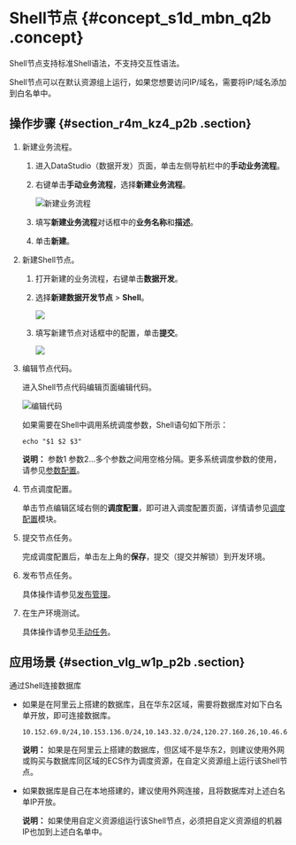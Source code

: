 # Shell节点 {#concept_s1d_mbn_q2b .concept}

Shell节点支持标准Shell语法，不支持交互性语法。

Shell节点可以在默认资源组上运行，如果您想要访问IP/域名，需要将IP/域名添加到白名单中。

## 操作步骤 {#section_r4m_kz4_p2b .section}

1.  新建业务流程。
    1.  进入DataStudio（数据开发）页面，单击左侧导航栏中的**手动业务流程**。
    2.  右键单击**手动业务流程**，选择**新建业务流程**。

        ![新建业务流程](http://static-aliyun-doc.oss-cn-hangzhou.aliyuncs.com/assets/img/16319/15669887477961_zh-CN.png)

    3.  填写**新建业务流程**对话框中的**业务名称**和**描述**。
    4.  单击**新建**。
2.  新建Shell节点。
    1.  打开新建的业务流程，右键单击**数据开发**。
    2.  选择**新建数据开发节点** \> **Shell**。

        ![](http://static-aliyun-doc.oss-cn-hangzhou.aliyuncs.com/assets/img/16327/15669887478173_zh-CN.png)

    3.  填写新建节点对话框中的配置，单击**提交**。

        ![](http://static-aliyun-doc.oss-cn-hangzhou.aliyuncs.com/assets/img/16327/156698874758350_zh-CN.png)

3.  编辑节点代码。

    进入Shell节点代码编辑页面编辑代码。

    ![编辑代码](http://static-aliyun-doc.oss-cn-hangzhou.aliyuncs.com/assets/img/16296/15669887477753_zh-CN.png)

    如果需要在Shell中调用系统调度参数，Shell语句如下所示：

    ``` {#codeblock_gs1_fab_sq0}
    echo "$1 $2 $3"
    ```

    **说明：** 参数1 参数2…多个参数之间用空格分隔。更多系统调度参数的使用，请参见[参数配置](intl.zh-CN/使用指南/数据开发/调度配置/参数配置.md#)。

4.  节点调度配置。

    单击节点编辑区域右侧的**调度配置**，即可进入调度配置页面，详情请参见[调度配置](intl.zh-CN/使用指南/数据开发/调度配置/基础属性.md#)模块。

5.  提交节点任务。

    完成调度配置后，单击左上角的**保存**，提交（提交并解锁）到开发环境。

6.  发布节点任务。

    具体操作请参见[发布管理](intl.zh-CN/使用指南/数据开发/发布管理/任务发布.md#)。

7.  在生产环境测试。

    具体操作请参见[手动任务](intl.zh-CN/使用指南/运维中心/手动任务运维/手动任务.md#)。


## 应用场景 {#section_vlg_w1p_p2b .section}

通过Shell连接数据库

-   如果是在阿里云上搭建的数据库，且在华东2区域，需要将数据库对如下白名单开放，即可连接数据库。

    ``` {#codeblock_vao_wji_w1y}
    10.152.69.0/24,10.153.136.0/24,10.143.32.0/24,120.27.160.26,10.46.67.156,120.27.160.81,10.46.64.81,121.43.110.160,10.117.39.238,121.43.112.137,10.117.28.203,118.178.84.74,10.27.63.41,118.178.56.228,10.27.63.60,118.178.59.233,10.27.63.38,118.178.142.154,10.27.63.15,100.64.0.0/8
    ```

    **说明：** 如果是在阿里云上搭建的数据库，但区域不是华东2，则建议使用外网或购买与数据库同区域的ECS作为调度资源，在自定义资源组上运行该Shell节点。

-   如果数据库是自己在本地搭建的，建议使用外网连接，且将数据库对上述白名单IP开放。

    **说明：** 如果使用自定义资源组运行该Shell节点，必须把自定义资源组的机器IP也加到上述白名单中。


